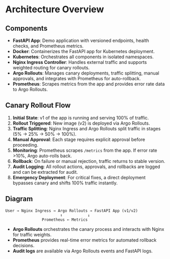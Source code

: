 # Architecture Overview

## Components

- **FastAPI App**: Demo application with versioned endpoints, health checks, and Prometheus metrics.
- **Docker**: Containerizes the FastAPI app for Kubernetes deployment.
- **Kubernetes**: Orchestrates all components in isolated namespaces.
- **Nginx Ingress Controller**: Handles external traffic and supports weighted routing for canary rollouts.
- **Argo Rollouts**: Manages canary deployments, traffic splitting, manual approvals, and integrates with Prometheus for auto-rollback.
- **Prometheus**: Scrapes metrics from the app and provides error rate data to Argo Rollouts.

## Canary Rollout Flow

1. **Initial State**: v1 of the app is running and serving 100% of traffic.
2. **Rollout Triggered**: New image (v2) is deployed via Argo Rollouts.
3. **Traffic Splitting**: Nginx Ingress and Argo Rollouts split traffic in stages (5% → 25% → 50% → 100%).
4. **Manual Approval**: Each stage requires explicit approval before proceeding.
5. **Monitoring**: Prometheus scrapes `/metrics` from the app. If error rate >10%, Argo auto-rolls back.
6. **Rollback**: On failure or manual rejection, traffic returns to stable version.
7. **Audit Logging**: All rollout actions, approvals, and rollbacks are logged and can be extracted for audit.
8. **Emergency Deployment**: For critical fixes, a direct deployment bypasses canary and shifts 100% traffic instantly.

## Diagram

```
User → Nginx Ingress → Argo Rollouts → FastAPI App (v1/v2)
                        ↑           ↓
                Prometheus ← Metrics
```

- **Argo Rollouts** orchestrates the canary process and interacts with Nginx for traffic weights.
- **Prometheus** provides real-time error metrics for automated rollback decisions.
- **Audit logs** are available via Argo Rollouts events and FastAPI logs. 